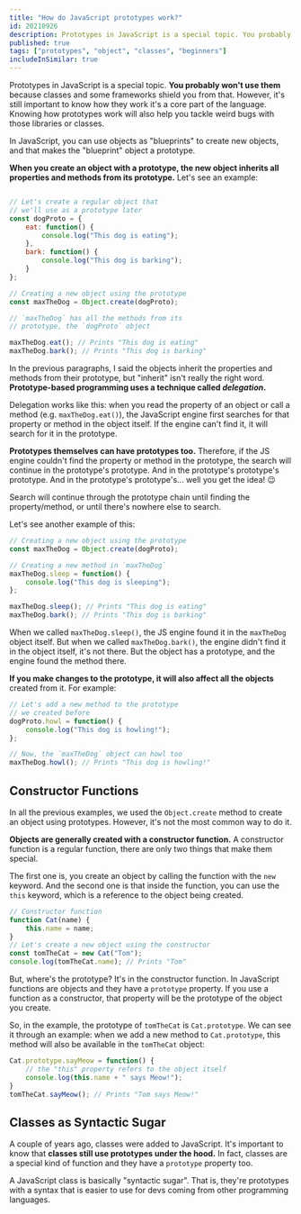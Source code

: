 ```yaml
---
title: "How do JavaScript prototypes work?"
id: 20210926
description: Prototypes in JavaScript is a special topic. You probably won't use them but, it's still important to know how they work it's a core part of the language.
published: true
tags: ["prototypes", "object", "classes", "beginners"]
includeInSimilar: true
---
```


Prototypes in JavaScript is a special topic. **You probably won't use them** because classes and some frameworks shield you from that. However, it's still important to know how they work it's a core part of the language. Knowing how prototypes work will also help you tackle weird bugs with those libraries or classes.

In JavaScript, you can use objects as "blueprints" to create new objects, and that makes the "blueprint" object a prototype.

**When you create an object with a prototype, the new object inherits all properties and methods from its prototype.** Let's see an example:
```javascript

// Let's create a regular object that
// we'll use as a prototype later
const dogProto = {
    eat: function() {
        console.log("This dog is eating");
    },
    bark: function() {
        console.log("This dog is barking");
    }
};

// Creating a new object using the prototype
const maxTheDog = Object.create(dogProto);

// `maxTheDog` has all the methods from its
// prototype, the `dogProto` object

maxTheDog.eat(); // Prints "This dog is eating"
maxTheDog.bark(); // Prints "This dog is barking"
```
In the previous paragraphs, I said the objects inherit the properties and methods from their prototype, but "inherit" isn't really the right word. **Prototype-based programming uses a technique called _delegation_.**

Delegation works like this: when you read the property of an object or call a method (e.g. `maxTheDog.eat()`), the JavaScript engine first searches for that property or method in the object itself. If the engine can't find it, it will search for it in the prototype. 

**Prototypes themselves can have prototypes too.** Therefore, if the JS engine couldn't find the property or method in the prototype, the search will continue in the prototype's prototype. And in the prototype's prototype's prototype. And in the prototype's prototype's... well you get the idea! 😉

Search will continue through the prototype chain until finding the property/method, or until there's nowhere else to search.

Let's see another example of this:
```javascript
// Creating a new object using the prototype
const maxTheDog = Object.create(dogProto);

// Creating a new method in `maxTheDog`
maxTheDog.sleep = function() {
    console.log("This dog is sleeping");
};

maxTheDog.sleep(); // Prints "This dog is eating"
maxTheDog.bark(); // Prints "This dog is barking"

```
<a name="fromNewsletter"></a>When we called `maxTheDog.sleep()`, the JS engine found it in the `maxTheDog` object itself. But when we called `maxTheDog.bark()`, the engine didn't find it in the object itself, it's not there. But the object has a prototype, and the engine found the method there.

**If you make changes to the prototype, it will also affect all the objects** created from it. For example:
```javascript
// Let's add a new method to the prototype
// we created before
dogProto.howl = function() {
    console.log("This dog is howling!");
};

// Now, the `maxTheDog` object can howl too
maxTheDog.howl(); // Prints "This dog is howling!"
```

## Constructor Functions
In all the previous examples, we used the `Object.create` method to create an object using prototypes. However, it's not the most common way to do it.

**Objects are generally created with a constructor function.** A constructor function is a regular function, there are only two things that make them special.

The first one is, you create an object by calling the function with the `new` keyword. And the second one is that inside the function, you can use the `this` keyword, which is a reference to the object being created.
```javascript
// Constructor function
function Cat(name) {
    this.name = name;
}
// Let's create a new object using the constructor
const tomTheCat = new Cat("Tom");
console.log(tomTheCat.name); // Prints "Tom"
```
But, where's the prototype? It's in the constructor function. In JavaScript functions are objects and they have a `prototype` property. If you use a function as a constructor, that property will be the prototype of the object you create.

So, in the example, the prototype of `tomTheCat` is `Cat.prototype`. We can see it through an example: when we add a new method to `Cat.prototype`, this method will also be available in the `tomTheCat` object:
```javascript
Cat.prototype.sayMeow = function() {
    // the "this" property refers to the object itself
    console.log(this.name + " says Meow!");
}
tomTheCat.sayMeow(); // Prints "Tom says Meow!"
```
## Classes as Syntactic Sugar
A couple of years ago, classes were added to JavaScript. It's important to know that **classes still use prototypes under the hood.** In fact, classes are a special kind of function and they have a `prototype` property too.

A JavaScript class is basically "syntactic sugar". That is, they're prototypes with a syntax that is easier to use for devs coming from other programming languages.
